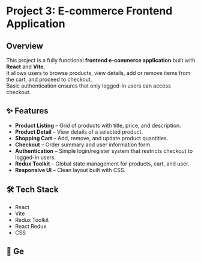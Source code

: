 # Project 3: E-commerce Frontend Application

##  Overview
This project is a fully functional **frontend e-commerce application** built with **React** and **Vite**.  
It allows users to browse products, view details, add or remove items from the cart, and proceed to checkout.  
Basic authentication ensures that only logged-in users can access checkout.

## ✨ Features
- **Product Listing** – Grid of products with title, price, and description.  
- **Product Detail** – View details of a selected product.  
- **Shopping Cart** – Add, remove, and update product quantities.  
- **Checkout** – Order summary and user information form.  
- **Authentication** – Simple login/register system that restricts checkout to logged-in users.  
- **Redux Toolkit** – Global state management for products, cart, and user.  
- **Responsive UI** – Clean layout built with CSS.  

## 🛠 Tech Stack
- React  
- Vite  
- Redux Toolkit  
- React Redux  
- CSS  

## 🚀 Ge
